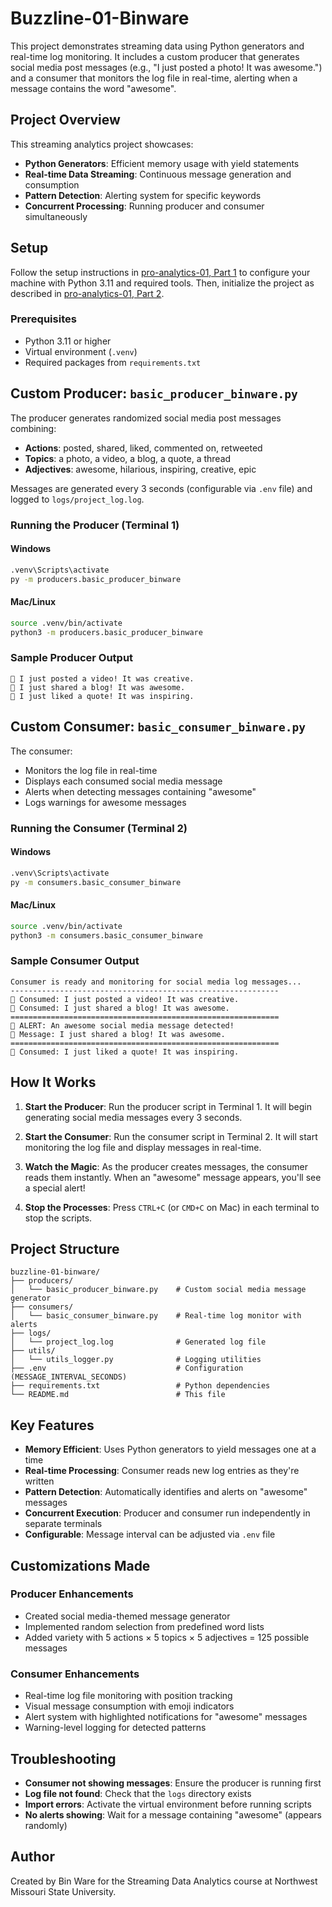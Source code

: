 # Buzzline-01-Binware

This project demonstrates streaming data using Python generators and real-time log monitoring. It includes a custom producer that generates social media post messages (e.g., "I just posted a photo! It was awesome.") and a consumer that monitors the log file in real-time, alerting when a message contains the word "awesome".

## Project Overview

This streaming analytics project showcases:
- **Python Generators**: Efficient memory usage with yield statements
- **Real-time Data Streaming**: Continuous message generation and consumption
- **Pattern Detection**: Alerting system for specific keywords
- **Concurrent Processing**: Running producer and consumer simultaneously

## Setup

Follow the setup instructions in [pro-analytics-01, Part 1](https://github.com/denisecase/pro-analytics-01) to configure your machine with Python 3.11 and required tools. Then, initialize the project as described in [pro-analytics-01, Part 2](https://github.com/denisecase/pro-analytics-01).

### Prerequisites
- Python 3.11 or higher
- Virtual environment (`.venv`)
- Required packages from `requirements.txt`

## Custom Producer: `basic_producer_binware.py`

The producer generates randomized social media post messages combining:
- **Actions**: posted, shared, liked, commented on, retweeted
- **Topics**: a photo, a video, a blog, a quote, a thread
- **Adjectives**: awesome, hilarious, inspiring, creative, epic

Messages are generated every 3 seconds (configurable via `.env` file) and logged to `logs/project_log.log`.

### Running the Producer (Terminal 1)

#### Windows
```bash
.venv\Scripts\activate
py -m producers.basic_producer_binware
```

#### Mac/Linux
```bash
source .venv/bin/activate
python3 -m producers.basic_producer_binware
```

### Sample Producer Output
```
📱 I just posted a video! It was creative.
📱 I just shared a blog! It was awesome.
📱 I just liked a quote! It was inspiring.
```

## Custom Consumer: `basic_consumer_binware.py`

The consumer:
- Monitors the log file in real-time
- Displays each consumed social media message
- Alerts when detecting messages containing "awesome"
- Logs warnings for awesome messages

### Running the Consumer (Terminal 2)

#### Windows
```bash
.venv\Scripts\activate
py -m consumers.basic_consumer_binware
```

#### Mac/Linux
```bash
source .venv/bin/activate
python3 -m consumers.basic_consumer_binware
```

### Sample Consumer Output
```
Consumer is ready and monitoring for social media log messages...
------------------------------------------------------------
📱 Consumed: I just posted a video! It was creative.
📱 Consumed: I just shared a blog! It was awesome.
============================================================
🚨 ALERT: An awesome social media message detected!
📍 Message: I just shared a blog! It was awesome.
============================================================
📱 Consumed: I just liked a quote! It was inspiring.
```

## How It Works

1. **Start the Producer**: Run the producer script in Terminal 1. It will begin generating social media messages every 3 seconds.

2. **Start the Consumer**: Run the consumer script in Terminal 2. It will start monitoring the log file and display messages in real-time.

3. **Watch the Magic**: As the producer creates messages, the consumer reads them instantly. When an "awesome" message appears, you'll see a special alert!

4. **Stop the Processes**: Press `CTRL+C` (or `CMD+C` on Mac) in each terminal to stop the scripts.

## Project Structure

```
buzzline-01-binware/
├── producers/
│   └── basic_producer_binware.py    # Custom social media message generator
├── consumers/
│   └── basic_consumer_binware.py    # Real-time log monitor with alerts
├── logs/
│   └── project_log.log              # Generated log file
├── utils/
│   └── utils_logger.py              # Logging utilities
├── .env                             # Configuration (MESSAGE_INTERVAL_SECONDS)
├── requirements.txt                 # Python dependencies
└── README.md                        # This file
```

## Key Features

- **Memory Efficient**: Uses Python generators to yield messages one at a time
- **Real-time Processing**: Consumer reads new log entries as they're written
- **Pattern Detection**: Automatically identifies and alerts on "awesome" messages
- **Concurrent Execution**: Producer and consumer run independently in separate terminals
- **Configurable**: Message interval can be adjusted via `.env` file

## Customizations Made

### Producer Enhancements
- Created social media-themed message generator
- Implemented random selection from predefined word lists
- Added variety with 5 actions × 5 topics × 5 adjectives = 125 possible messages

### Consumer Enhancements
- Real-time log file monitoring with position tracking
- Visual message consumption with emoji indicators
- Alert system with highlighted notifications for "awesome" messages
- Warning-level logging for detected patterns

## Troubleshooting

- **Consumer not showing messages**: Ensure the producer is running first
- **Log file not found**: Check that the `logs` directory exists
- **Import errors**: Activate the virtual environment before running scripts
- **No alerts showing**: Wait for a message containing "awesome" (appears randomly)

## Author

Created by Bin Ware for the Streaming Data Analytics course at Northwest Missouri State University.